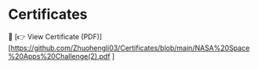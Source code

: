 # Certificates
📜 [👉 View Certificate (PDF)][https://github.com/Zhuohengli03/Certificates/blob/main/NASA%20Space%20Apps%20Challenge(2).pdf
]
